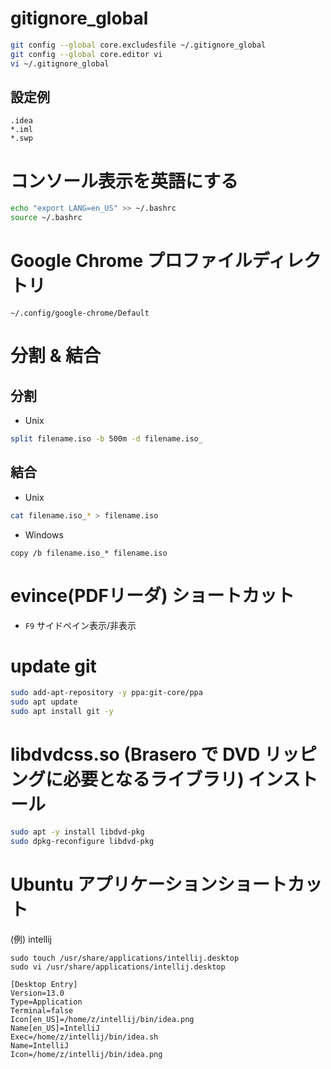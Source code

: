 # gitignore_global
```bash
git config --global core.excludesfile ~/.gitignore_global
git config --global core.editor vi
vi ~/.gitignore_global
```
## 設定例
```
.idea
*.iml
*.swp
```

# コンソール表示を英語にする
```sh
echo "export LANG=en_US" >> ~/.bashrc
source ~/.bashrc
```

# Google Chrome プロファイルディレクトリ
```
~/.config/google-chrome/Default
```

# 分割 & 結合
## 分割
* Unix
```bash
split filename.iso -b 500m -d filename.iso_
```
## 結合
* Unix
```bash
cat filename.iso_* > filename.iso
```
* Windows
```
copy /b filename.iso_* filename.iso
```

# evince(PDFリーダ) ショートカット
* `F9` サイドペイン表示/非表示

# update git
```bash
sudo add-apt-repository -y ppa:git-core/ppa
sudo apt update
sudo apt install git -y
```

# libdvdcss.so (Brasero で DVD リッピングに必要となるライブラリ) インストール
```sh
sudo apt -y install libdvd-pkg
sudo dpkg-reconfigure libdvd-pkg
``` 

# Ubuntu アプリケーションショートカット

(例) intellij

```
sudo touch /usr/share/applications/intellij.desktop
sudo vi /usr/share/applications/intellij.desktop
```

```
[Desktop Entry]
Version=13.0
Type=Application
Terminal=false
Icon[en_US]=/home/z/intellij/bin/idea.png
Name[en_US]=IntelliJ
Exec=/home/z/intellij/bin/idea.sh
Name=IntelliJ
Icon=/home/z/intellij/bin/idea.png
```
